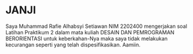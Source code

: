 # JANJI
Saya Muhammad Rafie Alhabsyi Setiawan NIM 2202400
mengerjakan soal Latihan Praktikum 2
dalam mata kuliah DESAIN DAN PEMROGRAMAN BERORIENTASI
untuk keberkahan-Nya maka saya tidak melakukan kecurangan seperti yang telah dispesifikasikan. Aamiin.
